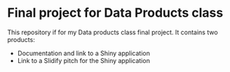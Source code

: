 # Final project for Data Products class

This repository if for my Data products class final project. It contains two products:

- Documentation and link to a Shiny application
- Link to a Slidify pitch for the Shiny application

